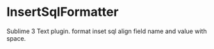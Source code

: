 # InsertSqlFormatter
Sublime 3 Text plugin.  format inset sql align field name and value with space. 
